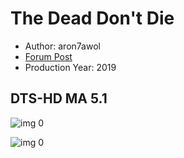 # The Dead Don't Die

* Author: aron7awol
* [Forum Post](https://www.avsforum.com/threads/bass-eq-for-filtered-movies.2995212/post-58508754)
* Production Year: 2019

## DTS-HD MA 5.1

![img 0](https://i.imgur.com/dKfjRr7.jpg)

![img 0](https://i.imgur.com/yVzseDF.png)


